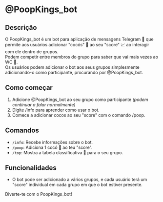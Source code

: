 # @PoopKings_bot

## Descrição
O PoopKings_bot é um bot para aplicação de mensagens Telegram :calling: que permite aos usuários adicionar "cocós" :shit: ao seu "score" :chart_with_upwards_trend: ao interagir com ele dentro de grupos.  
Podem competir entre membros do grupo para saber que vai mais vezes ao WC :toilet:.  
Os usuários podem adicionar o bot aos seus grupos simplesmente adicionando-o como participante, procurando por @PoopKings_bot.

## Como começar
1. Adicione @PoopKings_bot ao seu grupo como participante _(podem continuar a falar normalmente)_
2. Digite /info para aprender como usar o bot.
3. Comece a adicionar cocos ao seu "score" com o comando /poop.

## Comandos
- `/info`: Recebe informações sobre o bot.
- `/poop`: Adiciona 1 cocó 💩 ao teu "score".
- `/top`: Mostra a tabela classificativa 🥇 para o seu grupo.

## Funcionalidades
- O bot pode ser adicionado a vários grupos, e cada usuário terá um "score" individual em cada grupo em que o bot estiver presente.

Diverte-te com o PoopKings_bot!

